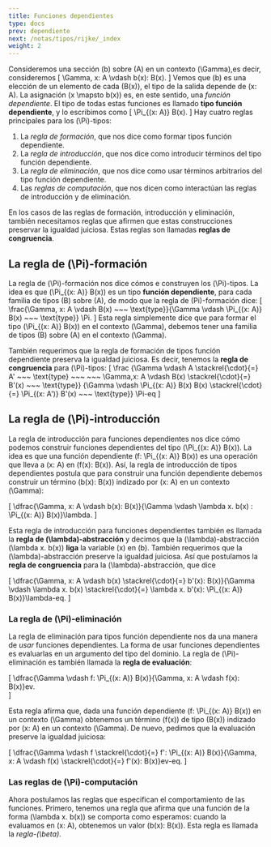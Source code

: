 ```yaml
---
title: Funciones dependientes
type: docs
prev: dependiente
next: /notas/tipos/rijke/_index
weight: 2
---
```


Consideremos una sección \(b\) sobre \(A\) en un contexto \(\Gamma\),es decir, consideremos
\[
  \Gamma, x: A \vdash b(x): B(x).
\]
Vemos que \(b\) es una elección de un elemento de cada \(B(x)\), el tipo de la salida 
depende de \(x: A\). La asignación \(x \mapsto b(x)\) es, en este sentido, una 
*función dependiente*. El tipo de todas estas funciones es llamado
**tipo función dependiente**, y lo escribimos como 
\[
  \Pi_{(x: A)} B(x).
\]
Hay cuatro reglas principales para los \(\Pi\)-tipos:

1. La *regla de formación*, que nos dice como formar tipos función dependiente.
2. La *regla de introducción*, que nos dice como introducir términos del tipo función 
  dependiente.
3. La *regla de eliminación*, que nos dice como usar términos arbitrarios del tipo función
  dependiente.
4. Las *reglas de computación*, que nos dicen como interactúan las reglas de introducción 
  y de eliminación. 

En los casos de las reglas de formación, introducción y eliminación, también necesitamos 
reglas que afirmen que estas construcciones preservar la igualdad juiciosa. Estas reglas
son llamadas **reglas de congruencia**.

## La regla de \(\Pi\)-formación
La regla de \(\Pi\)-formación nos dice cómos e construyen los \(\Pi\)-tipos. La idea es que
\(\Pi_{(x: A)} B(x)\) es un tipo **función dependiente**, para cada familia de tipos \(B\)
sobre \(A\), de modo que la regla de \(Pi\)-formación dice:
\[
  \frac{\Gamma, x: A \vdash B(x) ~~~ \text{type}}{\Gamma \vdash \Pi_{(x: A)} B(x) ~~~ \text{type}} \Pi.
\]
Esta regla simplemente dice que para formar el tipo \(\Pi_{(x: A)} B(x)\) en el contexto 
\(\Gamma\), debemos tener una familia de tipos \(B\) sobre \(A\) en el contexto \(\Gamma\).

También requerimos que la regla de formación de tipos función dependiente preserva la 
igualdad juiciosa. Es decir, tenemos la **regla de congruencia** para \(\Pi\)-tipos:
\[
  \frac
  {\Gamma \vdash A \stackrel{\cdot}{=} A' ~~~ \text{type} ~~~ ~~~ \Gamma,x: A \vdash B(x) \stackrel{\cdot}{=} B'(x) ~~~ \text{type}}
  {\Gamma \vdash \Pi_{(x: A)} B(x) B(x) \stackrel{\cdot}{=} \Pi_{(x: A')} B'(x) ~~~ \text{type}} \Pi-eq
\]

## La regla de \(\Pi\)-introducción
La regla de introducción para funciones dependientes nos dice cómo podemos construir
funciones dependientes del tipo \(\Pi_{(x: A)} B(x)\). La idea es que una función 
dependiente \(f: \Pi_{(x: A)} B(x)\) es una operación que lleva a  \(x: A\) en 
\(f(x): B(x)\). Así, la regla de introducción de tipos dependientes postula que para 
construir una función dependiente debemos construir un término \(b(x): B(x)\) indizado 
por \(x: A\) en un contexto \(\Gamma\): 

\[
  \dfrac{\Gamma, x: A \vdash b(x): B(x)}{\Gamma \vdash \lambda x. b(x) : \Pi_{(x: A)} B(x)}\lambda.
\]

Esta regla de introducción para funciones dependientes también es llamada la 
**regla de \(\lambda\)-abstracción** y decimos que la \(\lambda\)-abstracción 
\(\lambda x. b(x)\) **liga** la variable \(x\) en \(b\). 
También requerimos que la \(\lambda\)-abstracción preserve la igualdad juiciosa. Así que 
postulamos la **regla de congruencia** para la \(\lambda\)-abstracción, que dice

\[
  \dfrac{\Gamma, x: A  \vdash b(x) \stackrel{\cdot}{=} b'(x): B(x)}{\Gamma \vdash \lambda x. b(x) \stackrel{\cdot}{=} \lambda x. b'(x): \Pi_{(x: A)} B(x)}\lambda-eq.
\]


### La regla de \(\Pi\)-eliminación

La regla de eliminación para tipos función dependiente nos da una manera de *usar* 
funciones dependientes. La forma de usar funciones dependientes es evaluarlas en un 
argumento del tipo del dominio. La regla de \(\Pi\)-eliminación es también llamada la 
**regla de evaluación**:

\[
  \dfrac{\Gamma \vdash f: \Pi_{(x: A)} B(x)}{\Gamma, x: A \vdash f(x): B(x)}ev.  
\]

Esta regla afirma que, dada una función dependiente \(f: \Pi_{(x: A)} B(x)\) en un contexto
\(\Gamma\) obtenemos un término \(f(x)\) de tipo \(B(x)\) indizado por \(x: A\) en un 
contexto \(\Gamma\). De nuevo, pedimos que la evaluación preserve la igualdad juiciosa:

\[
  \dfrac{\Gamma \vdash f \stackrel{\cdot}{=} f': \Pi_{(x: A)} B(x)}{\Gamma, x: A \vdash f(x) \stackrel{\cdot}{=} f'(x): B(x)}ev-eq.
\]

### Las reglas de \(\Pi\)-computación

Ahora postulamos las reglas que especifican el comportamiento de las funciones. Primero,
tenemos una regla que afirma que una función de la forma \(\lambda x. b(x)\) se comporta
como esperamos: cuando la evaluamos en \(x: A\), obtenemos un valor \(b(x): B(x)\). Esta
regla es llamada la *regla-\(\beta\)*.



